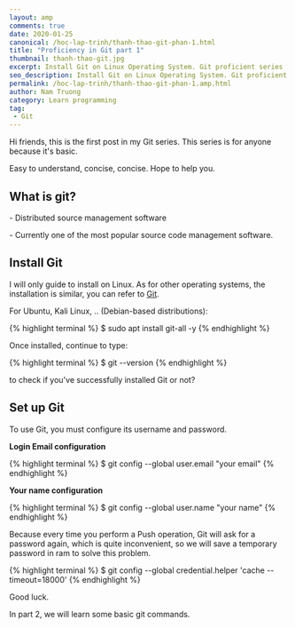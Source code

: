 ```yaml
---
layout: amp
comments: true
date: 2020-01-25
canonical: /hoc-lap-trinh/thanh-thao-git-phan-1.html
title: "Proficiency in Git part 1"
thumbnail: thanh-thao-git.jpg
excerpt: Install Git on Linux Operating System. Git proficient series
seo_description: Install Git on Linux Operating System. Git proficient series
permalink: /hoc-lap-trinh/thanh-thao-git-phan-1.amp.html
author: Nam Truong
category: Learn programming
tag:
 - Git
---
```


Hi friends, this is the first post in my Git series. This series is for anyone because it's basic.

Easy to understand, concise, concise. Hope to help you.

## What is git?

\- Distributed source management software

\- Currently one of the most popular source code management software.

## Install Git

I will only guide to install on Linux. As for other operating systems, the installation is similar, you can refer to <a rel="noopener" target="_blank" title="Git" href="https://git-scm.com/book/en/v2/Getting-Started-Installing-Git">Git</a>.

For Ubuntu, Kali Linux, .. (Debian-based distributions):

{% highlight terminal %}
$ sudo apt install git-all -y
{% endhighlight %}

Once installed, continue to type:

{% highlight terminal %}
$ git --version
{% endhighlight %}

to check if you've successfully installed Git or not?

## Set up Git

To use Git, you must configure its username and password.

**Login Email configuration**

{% highlight terminal %}
$ git config --global user.email "your email"
{% endhighlight %}

**Your name configuration**

{% highlight terminal %}
$ git config --global user.name "your name"
{% endhighlight %}

Because every time you perform a Push operation, Git will ask for a password again, which is quite inconvenient, so we will save a temporary password in ram to solve this problem.

{% highlight terminal %}
$ git config --global credential.helper 'cache --timeout=18000'
{% endhighlight %}

Good luck.

In part 2, we will learn some basic git commands.
